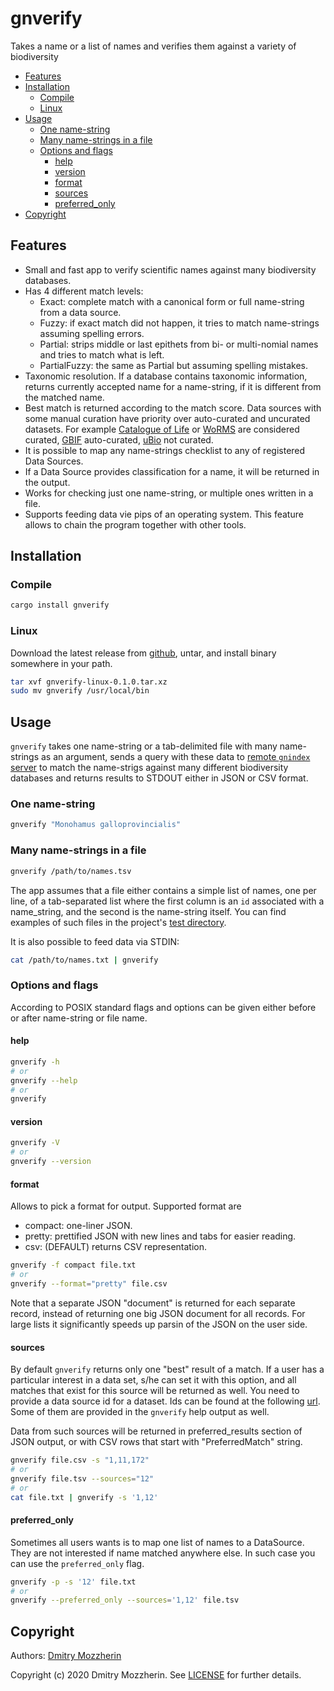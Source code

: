 # gnverify

Takes a name or a list of names and verifies them against a variety of
biodiversity


<!-- vim-markdown-toc GFM -->

* [Features](#features)
* [Installation](#installation)
  * [Compile](#compile)
  * [Linux](#linux)
* [Usage](#usage)
  * [One name-string](#one-name-string)
  * [Many name-strings in a file](#many-name-strings-in-a-file)
  * [Options and flags](#options-and-flags)
    * [help](#help)
    * [version](#version)
    * [format](#format)
    * [sources](#sources)
    * [preferred_only](#preferred_only)
* [Copyright](#copyright)

<!-- vim-markdown-toc -->

## Features

* Small and fast app to verify scientific names against many biodiversity
  databases.
* Has 4 different match levels:
  * Exact: complete match with a canonical form or full name-string from a
     data source.
  * Fuzzy: if exact match did not happen, it tries to match name-strings
     assuming spelling errors.
  *  Partial: strips  middle or last epithets from bi- or multi-nomial names
              and tries to match what is left.
  *  PartialFuzzy: the same as Partial but assuming spelling mistakes.
* Taxonomic resolution. If a database contains taxonomic information, returns
  currently accepted name for a name-string, if it is different from the
  matched name.
* Best match is returned according to the match score. Data sources with some
  manual curation have priority over auto-curated and uncurated datasets. For
  example [Catalogue of Life] or [WoRMS] are considered curated,
  [GBIF] auto-curated, [uBio] not curated.
* It is possible to map any name-strings checklist to any of registered
  Data Sources.
* If a Data Source provides classification for a name, it will be returned in
  the output.
* Works for checking just one name-string, or multiple ones written in a file.
* Supports feeding data vie pips of an operating system. This feature allows
  to chain the program together with other tools.

## Installation

### Compile

```bash
cargo install gnverify
```

### Linux

Download the latest release from [github], untar, and install binary somewhere
in your path.

```bash
tar xvf gnverify-linux-0.1.0.tar.xz
sudo mv gnverify /usr/local/bin
```

## Usage

``gnverify`` takes one name-string or a tab-delimited file with many
name-strings as an argument, sends a query with these data to [remote
``gnindex`` server][gnindex] to match the name-strigs against many different
biodiversity databases and returns results to STDOUT either in JSON or CSV
format.

### One name-string

```bash
gnverify "Monohamus galloprovincialis"
```

### Many name-strings in a file

```bash
gnverify /path/to/names.tsv
```
The app assumes that a file either contains a simple list of names, one per line,
of a tab-separated list where the first column is an `id` associated with a
name_string, and the second is the name-string itself. You can find examples
of such files in the project's [test directory].

It is also possible to feed data via STDIN:

```bash
cat /path/to/names.txt | gnverify
```

### Options and flags

According to POSIX standard flags and options can be given either before or
after name-string or file name.

#### help

```bash
gnverify -h
# or
gnverify --help
# or
gnverify
```

#### version

```bash
gnverify -V
# or
gnverify --version
```

#### format

Allows to pick a format for output. Supported format are

* compact: one-liner JSON.
* pretty: prettified JSON with new lines and tabs for easier reading.
* csv: (DEFAULT) returns CSV representation.

```bash
gnverify -f compact file.txt
# or
gnverify --format="pretty" file.csv
```

Note that a separate JSON "document" is returned for each separate record,
instead of returning one big JSON document for all records. For large lists it
significantly speeds up parsin of the JSON on the user side.

#### sources

By default ``gnverify`` returns only one "best" result of a match. If a user
has a particular interest in a data set, s/he can set it with this option, and
all matches that exist for this source will be returned as well. You need to
provide a data source id for a dataset. Ids can be found at the following
[url][data_source_ids]. Some of them are provided in the ``gnverify`` help
output as well.

Data from such sources will be returned in preferred_results section of JSON
output, or with CSV rows that start with "PreferredMatch" string.

```bash
gnverify file.csv -s "1,11,172"
# or
gnverify file.tsv --sources="12"
# or
cat file.txt | gnverify -s '1,12'
```
#### preferred_only

Sometimes all users wants is to map one list of names to a DataSource. They
are not interested if name matched anywhere else. In such case you can use
the ``preferred_only`` flag.

```bash
gnverify -p -s '12' file.txt
# or
gnverify --preferred_only --sources='1,12' file.tsv
```

## Copyright

Authors: [Dmitry Mozzherin][dimus]

Copyright (c) 2020 Dmitry Mozzherin. See [LICENSE][license]
for further details.

[github]: https://github.com/gnames/gnverify/releases
[gnindex]: https://index.globalnames.org/
[Catalogue of Life]: https://catalogueoflife.org/
[WoRMS]: https://marinespecies.org/
[GBIF]: https://www.gbif.org/
[uBio]: https://ubio.org/
[test directory]: https://github.com/gnames/gnverify/tree/master/testdata
[data_source_ids]: http://resolver.globalnames.org/data_sources
[dimus]: https://github.com/dimus
[license]: https://github.com/GlobalNamesArchitecture/biodiversity/blob/master/LICENSE
